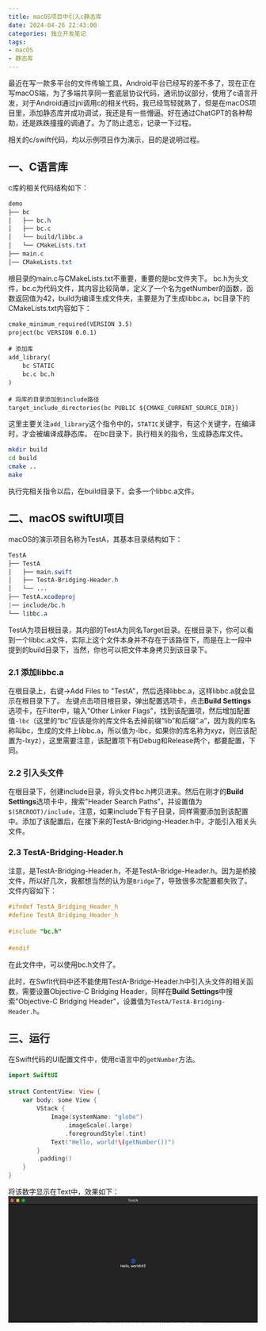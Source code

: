 ```yaml
---
title: macOS项目中引入c静态库
date: 2024-04-26 22:43:00
categories: 独立开发笔记
tags:
- macOS
- 静态库
---
```


最近在写一款多平台的文件传输工具，Android平台已经写的差不多了，现在正在写macOS端，为了多端共享同一套底层协议代码，通讯协议部分，使用了c语言开发，对于Android通过jni调用c的相关代码，我已经驾轻就熟了，但是在macOS项目里，添加静态库并成功调试，我还是有一些懵逼。好在通过ChatGPT的各种帮助，还是跌跌撞撞的调通了。为了防止遗忘，记录一下过程。

相关的c/swift代码，均以示例项目作为演示，目的是说明过程。

## 一、C语言库

c库的相关代码结构如下：
```css
demo
├── bc
│   ├── bc.h
│   ├── bc.c
│   └── build/libbc.a
│   └── CMakeLists.txt
├── main.c
│── CMakeLists.txt

```
根目录的main.c与CMakeLists.txt不重要，重要的是bc文件夹下。
bc.h为头文件，bc.c为代码文件，其内容比较简单，定义了一个名为getNumber的函数，函数返回值为42，build为编译生成文件夹，主要是为了生成libbc.a，bc目录下的CMakeLists.txt内容如下：
```txt
cmake_minimum_required(VERSION 3.5)
project(bc VERSION 0.0.1)

# 添加库
add_library(
    bc STATIC 
    bc.c bc.h
)

# 将库的目录添加到include路径
target_include_directories(bc PUBLIC ${CMAKE_CURRENT_SOURCE_DIR})
```
这里主要关注`add_library`这个指令中的，`STATIC`关键字，有这个关键字，在编译时，才会被编译成静态库。
在bc目录下，执行相关的指令，生成静态库文件。
```bash
mkdir build
cd build
cmake ..
make
```
执行完相关指令以后，在build目录下，会多一个libbc.a文件。

## 二、macOS swiftUI项目
macOS的演示项目名称为TestA，其基本目录结构如下：
```css
TestA
├── TestA
│   ├── main.swift
│   ├── TestA-Bridging-Header.h
│   └── ...
├── TestA.xcodeproj
|── include/bc.h
└── libbc.a
```
TestA为项目根目录，其内部的TestA为同名Target目录。在根目录下，你可以看到一个libbc.a文件，实际上这个文件本身并不存在于该路径下，而是在上一段中提到的build目录下，当然，你也可以把文件本身拷贝到该目录下。

### 2.1 添加libbc.a
在根目录上，右键->Add Files to "TestA"，然后选择libbc.a，这样libbc.a就会显示在根目录下了。
左键点击项目根目录，弹出配置选项卡，点击**Build Settings**选项卡，在Filter中，输入"Other Linker Flags"，找到该配置项，然后增加配置值`-lbc`（这里的“bc”应该是你的库文件名去掉前缀“lib”和后缀“.a”，因为我的库名称叫bc，生成的文件上libbc.a，所以值为-lbc，如果你的库名称为xyz，则应该配置为-lxyz），这里需要注意，该配置项下有Debug和Release两个，都要配置，下同。

### 2.2 引入头文件
在根目录下，创建include目录，将头文件bc.h拷贝进来。然后在刚才的**Build Settings**选项卡中，搜索"Header Search Paths"，并设置值为`$(SRCROOT)/include`，注意，如果include下有子目录，同样需要添加到该配置中。添加了该配置后，在接下来的TestA-Bridging-Header.h中，才能引入相关头文件。

### 2.3 TestA-Bridging-Header.h
注意，是TestA-Bridging-Header.h，不是TestA-Bridge-Header.h。因为是桥接文件，所以好几次，我都想当然的认为是`Bridge`了，导致很多次配置都失败了。
文件内容如下：
```h
#ifndef TestA_Bridging_Header_h
#define TestA_Bridging_Header_h

#include "bc.h"

#endif
```
在此文件中，可以使用bc.h文件了。

此时，在Swfit代码中还不能使用TestA-Bridge-Header.h中引入头文件的相关函数，需要设置Objective-C Bridging Header，同样在**Build Settings**中搜索"Objective-C Bridging Header"，设置值为`TestA/TestA-Bridging-Header.h`。

## 三、运行
在Swift代码的UI配置文件中，使用c语言中的`getNumber`方法。
```swift
import SwiftUI

struct ContentView: View {
    var body: some View {
        VStack {
            Image(systemName: "globe")
                .imageScale(.large)
                .foregroundStyle(.tint)
            Text("Hello, world!\(getNumber())")
        }
        .padding()
    }
}
```
将该数字显示在Text中，效果如下：
![getNumber](../images/getNumber.png)
